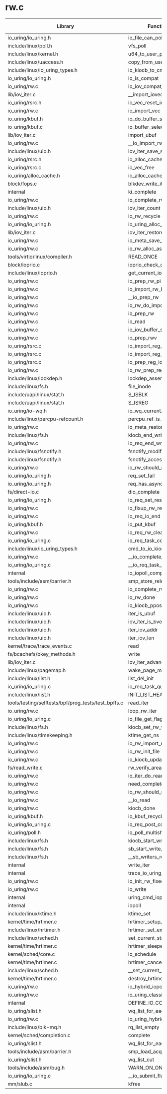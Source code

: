 # rw.c

| Library | Function utilized | Time Used |
| - | - | - |
| io_uring/io_uring.h | io_file_can_poll | 4 |
| include/linux/poll.h | vfs_poll | 1 |
| include/linux/kernel.h | u64_to_user_ptr | 7 |
| include/linux/uaccess.h | copy_from_user | 3 |
| include/linux/io_uring_types.h | io_kiocb_to_cmd | 22 |
| io_uring/io_uring.h | io_is_compat | 2 |
| io_uring/rw.c | io_iov_compat_buffer_select_prep | 1 |
| lib/iov_iter.c | __import_iovec | 1 |
| io_uring/rsrc.h | io_vec_reset_iovec | 1 |
| io_uring/rw.c | io_import_vec | 1 |
| io_uring/kbuf.h | io_do_buffer_select | 3 |
| io_uring/kbuf.c | io_buffer_select | 1 |
| lib/iov_iter.c | import_ubuf | 2 |
| io_uring/rw.c | __io_import_rw_buffer | 1 |
| include/linux/uio.h | iov_iter_save_state | 6 |
| io_uring/rsrc.h | io_alloc_cache_vec_kasan | 1 |
| io_uring/rsrc.c | io_vec_free | 2 |
| io_uring/alloc_cache.h | io_alloc_cache_put | 1 |
| block/fops.c | blkdev_write_iter | 1 |
| internal | ki_complete | 1 |
| io_uring/rw.c | io_complete_rw | 2 |
| include/linux/uio.h | iov_iter_count | 7 |
| io_uring/rw.c | io_rw_recycle | 2 |
| io_uring/io_uring.h | io_uring_alloc_async_data | 1 |
| lib/iov_iter.c | iov_iter_restore | 5 |
| io_uring/rw.c | io_meta_save_state | 1 |
| io_uring/rw.c | io_rw_alloc_async | 1 |
| tools/virtio/linux/compiler.h | READ_ONCE | 10 |
| block/ioprio.c | ioprio_check_cap | 1 |
| include/linux/ioprio.h | get_current_ioprio | 1 |
| io_uring/rw.c | io_prep_rw_pi | 1 |
| io_uring/rw.c | io_import_rw_buffer | 2 |
| io_uring/rw.c | __io_prep_rw | 6 |
| io_uring/rw.c | io_rw_do_import | 1 |
| io_uring/rw.c | io_prep_rw | 3 |
| io_uring/rw.c | io_read | 2 |
| io_uring/rw.c | io_iov_buffer_select_prep | 1 |
| io_uring/rw.c | io_prep_rwv | 2 |
| io_uring/rsrc.c | io_import_reg_buf | 1 |
| io_uring/rsrc.c | io_import_reg_vec | 1 |
| io_uring/rsrc.c | io_prep_reg_iovec | 1 |
| io_uring/rw.c | io_rw_prep_reg_vec | 2 |
| include/linux/lockdep.h | lockdep_assert_held | 1 |
| include/linux/fs.h | file_inode | 2 |
| include/uapi/linux/stat.h | S_ISBLK | 2 |
| include/uapi/linux/stat.h | S_ISREG | 1 |
| io_uring/io-wq.h | io_wq_current_is_worker | 1 |
| include/linux/percpu-refcount.h | percpu_ref_is_dying | 1 |
| io_uring/rw.c | io_meta_restore | 3 |
| include/linux/fs.h | kiocb_end_write | 1 |
| io_uring/rw.c | io_req_end_write | 4 |
| include/linux/fsnotify.h | fsnotify_modify | 1 |
| include/linux/fsnotify.h | fsnotify_access | 1 |
| io_uring/rw.c | io_rw_should_reissue | 2 |
| io_uring/io_uring.h | req_set_fail | 2 |
| io_uring/io_uring.h | req_has_async_data | 1 |
| fs/direct-io.c | dio_complete | 1 |
| io_uring/io_uring.h | io_req_set_res | 5 |
| io_uring/rw.c | io_fixup_rw_res | 4 |
| io_uring/rw.c | io_req_io_end | 2 |
| io_uring/kbuf.h | io_put_kbuf | 5 |
| io_uring/rw.c | io_req_rw_cleanup | 4 |
| io_uring/io_uring.c | io_req_task_complete | 1 |
| include/linux/io_uring_types.h | cmd_to_io_kiocb | 3 |
| io_uring/rw.c | __io_complete_rw_common | 2 |
| io_uring/io_uring.c | __io_req_task_work_add | 1 |
| internal | io_iopoll_complete | 1 |
| tools/include/asm/barrier.h | smp_store_release | 1 |
| io_uring/rw.c | io_complete_rw_iopoll | 2 |
| io_uring/rw.c | io_rw_done | 1 |
| io_uring/rw.c | io_kiocb_ppos | 1 |
| include/linux/uio.h | iter_is_ubuf | 1 |
| include/linux/uio.h | iov_iter_is_bvec | 2 |
| include/linux/uio.h | iter_iov_addr | 1 |
| include/linux/uio.h | iter_iov_len | 1 |
| kernel/trace/trace_events.c | read | 1 |
| fs/bcachefs/bkey_methods.h | write | 1 |
| lib/iov_iter.c | iov_iter_advance | 2 |
| include/linux/pagemap.h | wake_page_match | 1 |
| include/linux/list.h | list_del_init | 1 |
| io_uring/io_uring.c | io_req_task_queue | 1 |
| include/linux/list.h | INIT_LIST_HEAD | 1 |
| tools/testing/selftests/bpf/prog_tests/test_bpffs.c | read_iter | 1 |
| io_uring/rw.c | loop_rw_iter | 2 |
| io_uring/io_uring.c | io_file_get_flags | 1 |
| include/linux/fs.h | kiocb_set_rw_flags | 1 |
| include/linux/timekeeping.h | ktime_get_ns | 2 |
| io_uring/rw.c | io_rw_import_reg_vec | 2 |
| io_uring/rw.c | io_rw_init_file | 2 |
| io_uring/rw.c | io_kiocb_update_pos | 2 |
| fs/read_write.c | rw_verify_area | 2 |
| io_uring/rw.c | io_iter_do_read | 2 |
| io_uring/rw.c | need_complete_io | 2 |
| io_uring/rw.c | io_rw_should_retry | 1 |
| io_uring/rw.c | __io_read | 2 |
| io_uring/rw.c | kiocb_done | 2 |
| io_uring/kbuf.h | io_kbuf_recycle | 2 |
| io_uring/io_uring.c | io_req_post_cqe | 1 |
| io_uring/poll.h | io_poll_multishot_retry | 1 |
| include/linux/fs.h | kiocb_start_write | 1 |
| include/linux/fs.h | sb_start_write_trylock | 1 |
| include/linux/fs.h | __sb_writers_release | 1 |
| internal | write_iter | 1 |
| internal | trace_io_uring_short_write | 1 |
| io_uring/rw.c | io_init_rw_fixed | 2 |
| io_uring/rw.c | io_write | 1 |
| internal | uring_cmd_iopoll | 1 |
| internal | iopoll | 1 |
| include/linux/ktime.h | ktime_set | 1 |
| kernel/time/hrtimer.c | hrtimer_setup_sleeper_on_stack | 1 |
| include/linux/hrtimer.h | hrtimer_set_expires | 1 |
| include/linux/sched.h | set_current_state | 1 |
| kernel/time/hrtimer.c | hrtimer_sleeper_start_expires | 1 |
| kernel/sched/core.c | io_schedule | 1 |
| kernel/time/hrtimer.c | hrtimer_cancel | 1 |
| include/linux/sched.h | __set_current_state | 1 |
| kernel/time/hrtimer.c | destroy_hrtimer_on_stack | 1 |
| io_uring/rw.c | io_hybrid_iopoll_delay | 1 |
| io_uring/rw.c | io_uring_classic_poll | 2 |
| internal | DEFINE_IO_COMP_BATCH | 1 |
| io_uring/slist.h | wq_list_for_each | 1 |
| io_uring/rw.c | io_uring_hybrid_poll | 1 |
| include/linux/blk-mq.h | rq_list_empty | 2 |
| kernel/sched/completion.c | complete | 1 |
| io_uring/slist.h | wq_list_for_each_resume | 1 |
| tools/include/asm/barrier.h | smp_load_acquire | 1 |
| io_uring/slist.h | wq_list_cut | 1 |
| tools/include/asm/bug.h | WARN_ON_ONCE | 1 |
| io_uring/io_uring.c | __io_submit_flush_completions | 1 |
| mm/slub.c | kfree | 1 |
